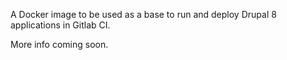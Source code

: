A Docker image to be used as a base to run and deploy Drupal 8 applications in Gitlab CI.

More info coming soon.

